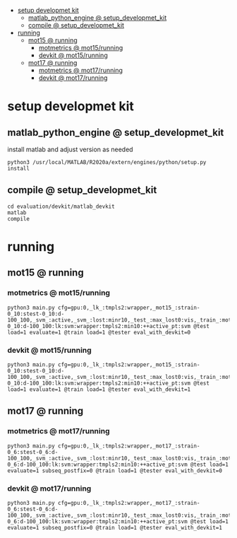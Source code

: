 <!-- MarkdownTOC -->

- [setup developmet kit](#setup_developmet_ki_t_)
    - [matlab_python_engine       @ setup_developmet_kit](#matlab_python_engine___setup_developmet_kit_)
    - [compile       @ setup_developmet_kit](#compile___setup_developmet_kit_)
- [running](#running_)
    - [mot15       @ running](#mot15___runnin_g_)
        - [motmetrics       @ mot15/running](#motmetrics___mot15_runnin_g_)
        - [devkit       @ mot15/running](#devkit___mot15_runnin_g_)
    - [mot17       @ running](#mot17___runnin_g_)
        - [motmetrics       @ mot17/running](#motmetrics___mot17_runnin_g_)
        - [devkit       @ mot17/running](#devkit___mot17_runnin_g_)

<!-- /MarkdownTOC -->

<a id="setup_developmet_ki_t_"></a>
# setup developmet kit

<a id="matlab_python_engine___setup_developmet_kit_"></a>
## matlab_python_engine       @ setup_developmet_kit

install matlab and adjust version as needed

```
python3 /usr/local/MATLAB/R2020a/extern/engines/python/setup.py install
```
<a id="compile___setup_developmet_kit_"></a>
## compile       @ setup_developmet_kit
```
cd evaluation/devkit/matlab_devkit
matlab
compile
```
<a id="running_"></a>
# running

<a id="mot15___runnin_g_"></a>
## mot15       @ running

<a id="motmetrics___mot15_runnin_g_"></a>
### motmetrics       @ mot15/running

```
python3 main.py cfg=gpu:0,_lk_:tmpls2:wrapper,_mot15_:strain-0_10:stest-0_10:d-100_100,_svm_:active,_svm_:lost:minr10,_test_:max_lost0:vis,_train_:mot15:s-0_10:d-100_100:lk:svm:wrapper:tmpls2:min10:++active_pt:svm @test load=1 evaluate=1 @train load=1 @tester eval_with_devkit=0
```
<a id="devkit___mot15_runnin_g_"></a>
### devkit       @ mot15/running
```
python3 main.py cfg=gpu:0,_lk_:tmpls2:wrapper,_mot15_:strain-0_10:stest-0_10:d-100_100,_svm_:active,_svm_:lost:minr10,_test_:max_lost0:vis,_train_:mot15:s-0_10:d-100_100:lk:svm:wrapper:tmpls2:min10:++active_pt:svm @test load=1 evaluate=1 @train load=1 @tester eval_with_devkit=1
```
<a id="mot17___runnin_g_"></a>
## mot17       @ running

<a id="motmetrics___mot17_runnin_g_"></a>
### motmetrics       @ mot17/running
```
python3 main.py cfg=gpu:0,_lk_:tmpls2:wrapper,_mot17_:strain-0_6:stest-0_6:d-100_100,_svm_:active,_svm_:lost:minr10,_test_:max_lost0:vis,_train_:mot17:s-0_6:d-100_100:lk:svm:wrapper:tmpls2:min10:++active_pt:svm @test load=1 evaluate=1 subseq_postfix=0 @train load=1 @tester eval_with_devkit=0
```
<a id="devkit___mot17_runnin_g_"></a>
### devkit       @ mot17/running
```
python3 main.py cfg=gpu:0,_lk_:tmpls2:wrapper,_mot17_:strain-0_6:stest-0_6:d-100_100,_svm_:active,_svm_:lost:minr10,_test_:max_lost0:vis,_train_:mot17:s-0_6:d-100_100:lk:svm:wrapper:tmpls2:min10:++active_pt:svm @test load=1 evaluate=1 subseq_postfix=0 @train load=1 @tester eval_with_devkit=1
```